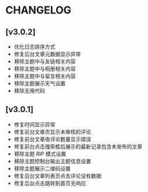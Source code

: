 ﻿# CHANGELOG

## [v3.0.2]

- 优化日志排序方式
- 修复后台文章元数据显示异常
- 移除主题中与友链相关内容
- 移除主题中与相册相关内容
- 移除主题中与留言相关内容
- 移除主题展示天气设置
- 移除无用代码


## [v3.0.1] 

- 修复时间显示异常
- 修复前台文章页显示未审核的评论
- 修复前台文章夜评论数量显示错误
- 修复前台点击搜索框后展示的最新记录包含未发布的文章
- 移除主题 RIP 模式设置
- 移除主题控制台输出主题信息设置
- 移除主题展示二维码设置
- 修复后台文章列表页点击评论没有数据
- 修复后台点击跳转到首页无响应

